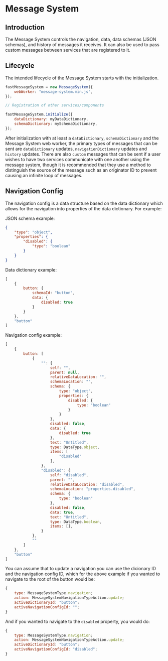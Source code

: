 # Message System

## Introduction

The Message System controls the navigation, data, data schemas (JSON schemas), and history of messages it receives. It can also be used to pass custom messages between services that are registered to it.

## Lifecycle

The intended lifecycle of the Message System starts with the initialization.

```javascript
fastMessageSystem = new MessageSystem({
    webWorker: "message-system.min.js",
});

// Registration of other services/components

fastMessageSystem.initialize({
    dataDictionary: myDataDictionary,
    schemaDictionary: mySchemaDictionary,
});
```

After initialization with at least a `dataDictionary`, `schemaDictionary` and the Message System web worker, the primary types of messages that can be sent are `dataDictionary` updates, `navigationDictionary` updates and `history` updates. There are also `custom` messages that can be sent if a user wishes to have two services communicate with one another using the message system, though it is recommended that they use a method to distinguish the source of the message such as an originator ID to prevent causing an infinite loop of messages.

## Navigation Config

The navigation config is a data structure based on the data dictionary which allows for the navigation into properties of the data dictionary. For example:

JSON schema example:

```json
{
    "type": "object",
    "properties": {
        "disabled": {
            "type": "boolean"
        }
    }
}

```

Data dictionary example:

```js
[
    {
        button: {
            schemaId: "button",
            data: {
                disabled: true
            }
        }
    },
    "button"
]
```

Navigation config example:
```js
[
    {
        button: [
            {
                "": {
                    self: "",
                    parent: null,
                    relativeDataLocation: "",
                    schemaLocation: "",
                    schema: {
                        type: "object",
                        properties: {
                            disabled: {
                                type: "boolean"
                            }
                        }
                    },
                    disabled: false,
                    data: {
                        disabled: true
                    },
                    text: "Untitled",
                    type: DataType.object,
                    items: [
                        "disabled"
                    ],
                },
                "disabled": {
                    self: "disabled",
                    parent: "",
                    relativeDataLocation: "disabled",
                    schemaLocation: "properties.disabled",
                    schema: {
                        type: "boolean"
                    },
                    disabled: false,
                    data: true,
                    text: "Untitled",
                    type: DataType.boolean,
                    items: [],
                }
            },
            ""
        ]
    },
    "button"
]
```

You can assume that to update a navigation you can use the dicionary ID and the navigation config ID, which for the above example if you wanted to navigate to the root of the button would be:

```js
{
    type: MessageSystemType.navigation;
    action: MessageSystemNavigationTypeAction.update;
    activeDictionaryId: "button";
    activeNavigationConfigId: "";
}
```

And if you wanted to navigate to the `disabled` property, you would do:

```js
{
    type: MessageSystemType.navigation;
    action: MessageSystemNavigationTypeAction.update;
    activeDictionaryId: "button";
    activeNavigationConfigId: "disabled";
}
```
